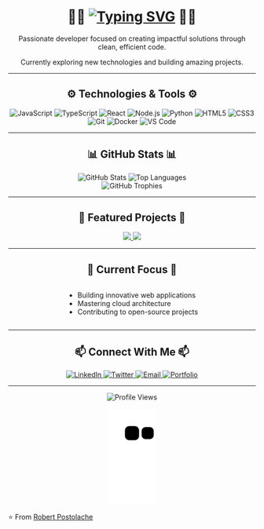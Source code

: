 # <div align="center">👨‍💻 <a href="https://git.io/typing-svg"><img src="https://readme-typing-svg.demolab.com?font=Fira+Code&weight=700&size=30&duration=3000&pause=1000&color=2E9CDA&center=true&vCenter=true&random=false&width=435&lines=Robert+Postolache;Full-Stack+Developer;Tech+Enthusiast;Problem+Solver" alt="Typing SVG" /></a> 👨‍💻</div>

<div align="center">
  <p>Passionate developer focused on creating impactful solutions through clean, efficient code.</p>
  <p>Currently exploring new technologies and building amazing projects.</p>
</div>

---

## <div align="center">⚙️ Technologies & Tools ⚙️</div>

<div align="center">
  <img src="https://img.shields.io/badge/JavaScript-F7DF1E?style=for-the-badge&logo=javascript&logoColor=black" alt="JavaScript" />
  <img src="https://img.shields.io/badge/TypeScript-3178C6?style=for-the-badge&logo=typescript&logoColor=white" alt="TypeScript" />
  <img src="https://img.shields.io/badge/React-61DAFB?style=for-the-badge&logo=react&logoColor=black" alt="React" />
  <img src="https://img.shields.io/badge/Node.js-339933?style=for-the-badge&logo=node.js&logoColor=white" alt="Node.js" />
  <img src="https://img.shields.io/badge/Python-3776AB?style=for-the-badge&logo=python&logoColor=white" alt="Python" />
  <img src="https://img.shields.io/badge/HTML5-E34F26?style=for-the-badge&logo=html5&logoColor=white" alt="HTML5" />
  <img src="https://img.shields.io/badge/CSS3-1572B6?style=for-the-badge&logo=css3&logoColor=white" alt="CSS3" />
  <img src="https://img.shields.io/badge/Git-F05032?style=for-the-badge&logo=git&logoColor=white" alt="Git" />
  <img src="https://img.shields.io/badge/Docker-2496ED?style=for-the-badge&logo=docker&logoColor=white" alt="Docker" />
  <img src="https://img.shields.io/badge/VS_Code-007ACC?style=for-the-badge&logo=visual-studio-code&logoColor=white" alt="VS Code" />
</div>

---

## <div align="center">📊 GitHub Stats 📊</div>

<div align="center">
  <img src="https://github-readme-stats.vercel.app/api?username=YourUsername&show_icons=true&theme=tokyonight&hide_border=true&count_private=true&bg_color=0D1117" alt="GitHub Stats" height="170" />
  <img src="https://github-readme-stats.vercel.app/api/top-langs/?username=YourUsername&layout=compact&theme=tokyonight&hide_border=true&bg_color=0D1117" alt="Top Languages" height="170" />
</div>

<div align="center">
  <img src="https://github-profile-trophy.vercel.app/?username=YourUsername&theme=discord&no-frame=true&no-bg=true&margin-w=4" alt="GitHub Trophies" />
</div>

---

## <div align="center">🌟 Featured Projects 🌟</div>

<div align="center">
  <a href="https://github.com/YourUsername/project-name">
    <img src="https://github-readme-stats.vercel.app/api/pin/?username=YourUsername&repo=project-name&theme=tokyonight&hide_border=true&bg_color=0D1117" />
  </a>
  <a href="https://github.com/YourUsername/another-project">
    <img src="https://github-readme-stats.vercel.app/api/pin/?username=YourUsername&repo=another-project&theme=tokyonight&hide_border=true&bg_color=0D1117" />
  </a>
</div>

---

## <div align="center">🔭 Current Focus 🔭</div>

<div align="center">
  <ul align="left" style="display: inline-block; text-align: left;">
    <li>Building innovative web applications</li>
    <li>Mastering cloud architecture</li>
    <li>Contributing to open-source projects</li>
  </ul>
</div>

---

## <div align="center">📫 Connect With Me 📫</div>

<div align="center">
  <a href="https://linkedin.com/in/your-linkedin">
    <img src="https://img.shields.io/badge/LinkedIn-0077B5?style=for-the-badge&logo=linkedin&logoColor=white" alt="LinkedIn" />
  </a>
  <a href="https://twitter.com/your-twitter">
    <img src="https://img.shields.io/badge/Twitter-1DA1F2?style=for-the-badge&logo=twitter&logoColor=white" alt="Twitter" />
  </a>
  <a href="mailto:your.email@example.com">
    <img src="https://img.shields.io/badge/Email-D14836?style=for-the-badge&logo=gmail&logoColor=white" alt="Email" />
  </a>
  <a href="https://your-portfolio.com">
    <img src="https://img.shields.io/badge/Portfolio-000000?style=for-the-badge&logo=safari&logoColor=white" alt="Portfolio" />
  </a>
</div>

---

<div align="center">
  <img src="https://komarev.com/ghpvc/?username=YourUsername&style=for-the-badge&color=brightgreen" alt="Profile Views" />
  <br><br>
  <img src="https://raw.githubusercontent.com/rafaballerini/rafaballerini/output/github-contribution-grid-snake.svg" alt="Snake animation" />
</div>

⭐️ From [Robert Postolache](https://github.com/YourUsername)
